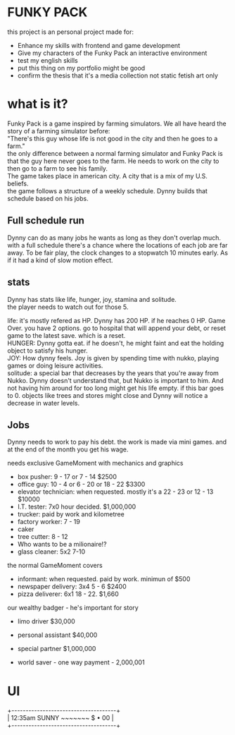# FUNKY PACK #
this project is an personal project made for:
- Enhance my skills with frontend and game development
- Give my characters of the Funky Pack an interactive environment
- test my english skills
- put this thing on my portfolio might be good
- confirm the thesis that it's a media collection not static fetish art only

# what is it?
Funky Pack is a game inspired by farming simulators. We all have heard the story of a farming simulator before: <br>
"There's this guy whose life is not good in the city and then he goes to a farm." <br>
the only difference between a normal farming simulator and Funky Pack is that the guy here never goes to the farm. He needs to work on the city to then go to a farm to see his family. <br>
The game takes place in american city. A city that is a mix of my U.S. beliefs. <br>
the game follows a structure of a weekly schedule. Dynny builds that schedule based on his jobs.

Full schedule run
-
Dynny can do as many jobs he wants as long as they don't overlap much. with a full schedule there's a chance where the locations of each job are far away. To be fair play, the clock changes to a stopwatch 10 minutes early. As if it had a kind of slow motion effect.

stats
-
Dynny has stats like life, hunger, joy, stamina and solitude. <br>
the player needs to watch out for those 5.

life: it's mostly refered as HP. Dynny has 200 HP. if he reaches 0 HP. Game Over. you have 2 options. go to hospital that will append your debt, or reset game to the latest save. which is a reset. <br>
HUNGER: Dynny gotta eat. if he doesn't, he might faint and eat the holding object to satisfy his hunger. <br>
JOY: How dynny feels. Joy is given by spending time with nukko, playing games or doing leisure activities. <br>
solitude: a special bar that decreases by the years that you're away from Nukko. Dynny doesn't understand that, but Nukko is important to him. And not having him around for too long might get his life empty. if this bar goes to 0. objects like trees and stores might close and Dynny will notice a decrease in water levels.

Jobs
-
Dynny needs to work to pay his debt. the work is made via mini games. and at the end of the month you get his wage.


needs exclusive GameMoment with mechanics and graphics
- box pusher: 9 - 17 or 7 - 14 $2500
- office guy: 10 - 4 or 6 - 20 or 18 - 22 $3300
- elevator technician: when requested. mostly it's a 22 - 23 or 12 - 13 $10000
- I.T. tester: 7x0 hour decided. $1,000,000
- trucker: paid by work and kilometree
- factory worker: 7 - 19
- caker
- tree cutter: 8 - 12
- Who wants to be a milionaire!?
- glass cleaner: 5x2 7-10

the normal GameMoment covers
- informant: when requested. paid by work. minimun of $500
- newspaper delivery: 3x4 5 - 6 $2400
- pizza deliverer: 6x1 18 - 22. $1,660

our wealthy badger - he's important for story
- limo driver $30,000
- personal assistant $40,000
- special partner $1,000,000

- world saver - one way payment - 2,000,001


# UI

+-------------------------------------+ <br>
|	12:35am SUNNY ~~~~~~~  $ • 00	| <br>
+-------------------------------------+ <br>
